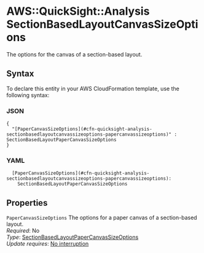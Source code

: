# AWS::QuickSight::Analysis SectionBasedLayoutCanvasSizeOptions<a name="aws-properties-quicksight-analysis-sectionbasedlayoutcanvassizeoptions"></a>

The options for the canvas of a section\-based layout\.

## Syntax<a name="aws-properties-quicksight-analysis-sectionbasedlayoutcanvassizeoptions-syntax"></a>

To declare this entity in your AWS CloudFormation template, use the following syntax:

### JSON<a name="aws-properties-quicksight-analysis-sectionbasedlayoutcanvassizeoptions-syntax.json"></a>

```
{
  "[PaperCanvasSizeOptions](#cfn-quicksight-analysis-sectionbasedlayoutcanvassizeoptions-papercanvassizeoptions)" : SectionBasedLayoutPaperCanvasSizeOptions
}
```

### YAML<a name="aws-properties-quicksight-analysis-sectionbasedlayoutcanvassizeoptions-syntax.yaml"></a>

```
  [PaperCanvasSizeOptions](#cfn-quicksight-analysis-sectionbasedlayoutcanvassizeoptions-papercanvassizeoptions):
    SectionBasedLayoutPaperCanvasSizeOptions
```

## Properties<a name="aws-properties-quicksight-analysis-sectionbasedlayoutcanvassizeoptions-properties"></a>

`PaperCanvasSizeOptions` <a name="cfn-quicksight-analysis-sectionbasedlayoutcanvassizeoptions-papercanvassizeoptions"></a>
The options for a paper canvas of a section\-based layout\.  
_Required_: No  
_Type_: [SectionBasedLayoutPaperCanvasSizeOptions](aws-properties-quicksight-analysis-sectionbasedlayoutpapercanvassizeoptions.md)  
_Update requires_: [No interruption](https://docs.aws.amazon.com/AWSCloudFormation/latest/UserGuide/using-cfn-updating-stacks-update-behaviors.html#update-no-interrupt)
